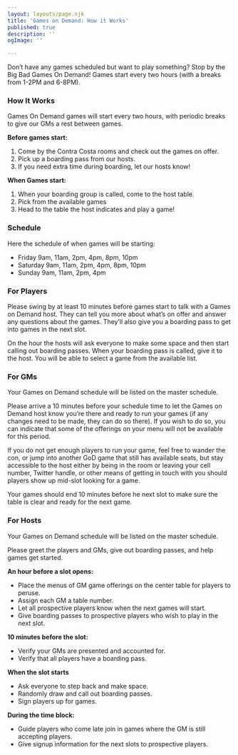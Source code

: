 ```yaml
---
layout: layouts/page.njk
title: 'Games on Demand: How it Works'
published: true
description: ''
ogImage: ''

---
```

Don’t have any games scheduled but want to play something? Stop by the Big Bad Games On Demand! Games start every two hours (with a breaks from 1-2PM and 6-8PM).

### How It Works

Games On Demand games will start every two hours, with periodic breaks to give our GMs a rest between games.

**Before games start:**

1. Come by the Contra Costa rooms and check out the games on offer.
2. Pick up a boarding pass from our hosts.
3. If you need extra time during boarding, let our hosts know!

**When Games start:**

1. When your boarding group is called, come to the host table.
2. Pick from the available games
3. Head to the table the host indicates and play a game!

### Schedule

Here the schedule of when games will be starting:

* Friday 9am, 11am, 2pm, 4pm, 8pm, 10pm
* Saturday 9am, 11am, 2pm, 4pm, 8pm, 10pm
* Sunday 9am, 11am, 2pm, 4pm

### For Players

Please swing by at least 10 minutes before games start to talk with a Games on Demand host. They can tell you more about what’s on offer and answer any questions about the games. They’ll also give you a boarding pass to get into games in the next slot.

On the hour the hosts will ask everyone to make some space and then start calling out boarding passes. When your boarding pass is called, give it to the host. You will be able to select a game from the available list.

### For GMs

Your Games on Demand schedule will be listed on the master schedule.

Please arrive a 10 minutes before your schedule time to let the Games on Demand host know you’re there and ready to run your games (if any changes need to be made, they can do so there). If you wish to do so, you can indicate that some of the offerings on your menu will not be available for this period.

If you do not get enough players to run your game, feel free to wander the con, or jump into another GoD game that still has available seats, but stay accessible to the host either by being in the room or leaving your cell number, Twitter handle, or other means of getting in touch with you should players show up mid-slot looking for a game.

Your games should end 10 minutes before he next slot to make sure the table is clear and ready for the next game.

### For Hosts

Your Games on Demand schedule will be listed on the master schedule.

Please greet the players and GMs, give out boarding passes, and help games get started.

**An hour before a slot opens:**

* Place the menus of GM game offerings on the center table for players to peruse.
* Assign each GM a table number.
* Let all prospective players know when the next games will start.
* Give boarding passes to prospective players who wish to play in the next slot.

**10 minutes before the slot:**

* Verify your GMs are presented and accounted for.
* Verify that all players have a boarding pass.

**When the slot starts**

* Ask everyone to step back and make space.
* Randomly draw and call out boarding passes.
* Sign players up for games.

**During the time block:**

* Guide players who come late join in games where the GM is still accepting players.
* Give signup information for the next slots to prospective players.